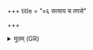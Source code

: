 +++
title = "०६ सत्याय च तपसे"

+++
<details><summary>मूलम् (GR)</summary>

सत्याय च तपसे देवताभ्यो  
निधिं शेवधिं परि दध्म एतम् ।  
मा नो द्यूते ऽव गान् मा समित्यां +++(Bhatt. dyūteva)+++  
मा स्मान्यस्मा उत् सृजता पुरा मत् ॥
</details>